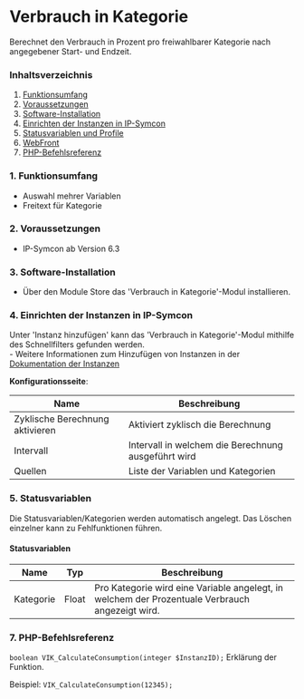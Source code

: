 # Verbrauch in Kategorie
Berechnet den Verbrauch in Prozent pro freiwahlbarer Kategorie nach angegebener Start- und Endzeit. 

### Inhaltsverzeichnis

1. [Funktionsumfang](#1-funktionsumfang)
2. [Voraussetzungen](#2-voraussetzungen)
3. [Software-Installation](#3-software-installation)
4. [Einrichten der Instanzen in IP-Symcon](#4-einrichten-der-instanzen-in-ip-symcon)
5. [Statusvariablen und Profile](#5-statusvariablen-und-profile)
6. [WebFront](#6-webfront)
7. [PHP-Befehlsreferenz](#7-php-befehlsreferenz)

### 1. Funktionsumfang

* Auswahl mehrer Variablen
* Freitext für Kategorie 

### 2. Voraussetzungen

- IP-Symcon ab Version 6.3

### 3. Software-Installation

* Über den Module Store das 'Verbrauch in Kategorie'-Modul installieren.

### 4. Einrichten der Instanzen in IP-Symcon

 Unter 'Instanz hinzufügen' kann das 'Verbrauch in Kategorie'-Modul mithilfe des Schnellfilters gefunden werden.  
	- Weitere Informationen zum Hinzufügen von Instanzen in der [Dokumentation der Instanzen](https://www.symcon.de/service/dokumentation/konzepte/instanzen/#Instanz_hinzufügen)

__Konfigurationsseite__:

Name                            | Beschreibung
------------------------------- | ------------------
Zyklische Berechnung aktivieren | Aktiviert zyklisch die Berechnung
Intervall                       | Intervall in welchem die Berechnung ausgeführt wird
Quellen                         | Liste der Variablen und Kategorien

### 5. Statusvariablen

Die Statusvariablen/Kategorien werden automatisch angelegt. Das Löschen einzelner kann zu Fehlfunktionen führen.

#### Statusvariablen

Name      | Typ     | Beschreibung
--------- | ------- | ------------
Kategorie | Float   | Pro Kategorie wird eine Variable angelegt, in welchem der Prozentuale Verbrauch angezeigt wird. 

### 7. PHP-Befehlsreferenz

`boolean VIK_CalculateConsumption(integer $InstanzID);`
Erklärung der Funktion.

Beispiel:
`VIK_CalculateConsumption(12345);`